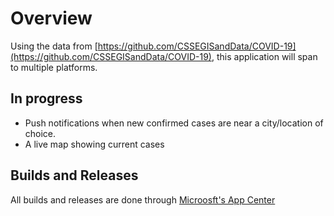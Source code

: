 # Overview
Using the data from [https://github.com/CSSEGISandData/COVID-19](https://github.com/CSSEGISandData/COVID-19), this application will span to multiple platforms.

## In progress
 - Push notifications when new confirmed cases are near a city/location of choice.
 - A live map showing current cases

## Builds and Releases
All builds and releases are done through [Microosft's App Center](https://install.appcenter.ms/users/dynamensions/apps/cornona-virus-live-android/distribution_groups/public)
